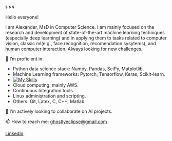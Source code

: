 🌀 🌀 🌀

Hello everyone!

I am Alexander, MsD in Computer Science. I am mainly focused on the research and development of state-of-the-art machine learning techniques (especially deep learning) and in applying them to tasks related to computer vision, classic ml(e.g., face recognition, recomendation sysytems), and human computer interaction. Always looking for new challenges.

🔭 I’m proficient in:

- Python data science stack: Numpy, Pandas, SciPy, Matplotlib.
- Machine Learning frameworks: Pytorch, Tensorflow, Keras, Scikit-learn.
- [![My Skills](https://skillicons.dev/icons?i=py,tensorflow,pytorch&perline=3)](https://skillicons.dev)
- Cloud computing: mainly AWS.
- Continuous Integration tools.
- Linux administration and scripting.
- Others: Git, Latex, C, C++, Matlab.

👯 I’m actively looking to collaborate on AI projects.

📫 How to reach me: ghostlyeclipse@gmail.com

[LinkedIn](https://www.linkedin.com/in/roooiz/).
